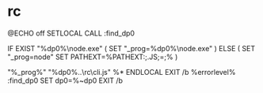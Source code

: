 # rc

@ECHO off SETLOCAL CALL :find\_dp0

IF EXIST "%dp0%\node.exe" \( SET "\_prog=%dp0%\node.exe" \) ELSE \( SET "\_prog=node" SET PATHEXT=%PATHEXT:;.JS;=;% \)

"%\_prog%" "%dp0%..\rc\cli.js" %\* ENDLOCAL EXIT /b %errorlevel% :find\_dp0 SET dp0=%~dp0 EXIT /b

